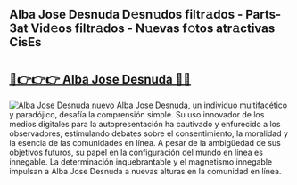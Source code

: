 ## Alba Jose Desnuda D𝚎sn𝚞dos filtr𝚊dos - Parts-3at Vid𝚎os filtr𝚊dos - N𝚞evas f𝚘tos atr𝚊ctivas CisEs

# <h2><a href="http://mbbwo8y.tromn.icu/?c=Alba+Jose+Desnuda">🔗👉👉👉 Alba Jose Desnuda 🔗🔗</a></h2>

[![Alba Jose Desnuda nuevo](https://i.imgur.com/pEAQMta.gif)](http://mbbwo8y.tromn.icu/?c=Alba+Jose+Desnuda)
Alba Jose Desnuda, un individuo multifacético y paradójico, desafía la comprensión simple. Su uso innovador de los medios digitales para la autopresentación ha cautivado y enfurecido a los observadores, estimulando debates sobre el consentimiento, la moralidad y la esencia de las comunidades en línea. A pesar de la ambigüedad de sus objetivos futuros, su papel en la configuración del mundo en línea es innegable. La determinación inquebrantable y el magnetismo innegable impulsan a Alba Jose Desnuda a nuevas alturas en la comunidad en línea.
